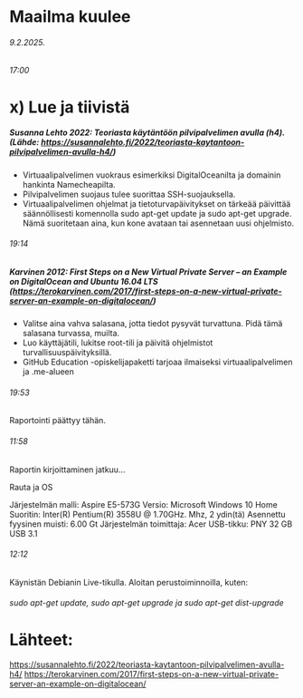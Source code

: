 Maailma kuulee
===
###### 9.2.2025.

###### 17:00

x) Lue ja tiivistä
===
##### Susanna Lehto 2022: Teoriasta käytäntöön pilvipalvelimen avulla (h4). (Lähde: https://susannalehto.fi/2022/teoriasta-kaytantoon-pilvipalvelimen-avulla-h4/)
- Virtuaalipalvelimen vuokraus esimerkiksi DigitalOceanilta ja domainin hankinta Namecheapilta.
- Pilvipalvelimen suojaus tulee suorittaa SSH-suojauksella.
- Virtuaalipalvelimen ohjelmat ja tietoturvapäivitykset on tärkeää päivittää säännöllisesti komennolla sudo apt-get update ja sudo apt-get upgrade. Nämä suoritetaan aina, kun kone avataan tai asennetaan uusi ohjelmisto.

###### 19:14
  
##### Karvinen 2012: First Steps on a New Virtual Private Server – an Example on DigitalOcean and Ubuntu 16.04 LTS (https://terokarvinen.com/2017/first-steps-on-a-new-virtual-private-server-an-example-on-digitalocean/)

- Valitse aina vahva salasana, jotta tiedot pysyvät turvattuna. Pidä tämä salasana turvassa, muilta.
- Luo käyttäjätili, lukitse root-tili ja päivitä ohjelmistot turvallisuuspäivityksillä.
- GitHub Education -opiskelijapaketti tarjoaa ilmaiseksi virtuaalipalvelimen ja .me-alueen

###### 19:53

Raportointi päättyy tähän.

###### 11:58 

Raportin kirjoittaminen jatkuu...

Rauta ja OS

Järjestelmän malli: Aspire E5-573G
Versio: Microsoft Windows 10 Home
Suoritin: Inter(R) Pentium(R) 3558U @ 1.70GHz. Mhz, 2 ydin(tä)
Asennettu fyysinen muisti: 6.00 Gt
Järjestelmän toimittaja: Acer
USB-tikku: PNY 32 GB USB 3.1

###### 12:12 

Käynistän Debianin Live-tikulla. Aloitan perustoiminnoilla, kuten: 
###### sudo apt-get update, sudo apt-get upgrade ja sudo apt-get dist-upgrade





























Lähteet:
===
https://susannalehto.fi/2022/teoriasta-kaytantoon-pilvipalvelimen-avulla-h4/ 
https://terokarvinen.com/2017/first-steps-on-a-new-virtual-private-server-an-example-on-digitalocean/
